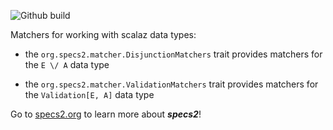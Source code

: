 ![Github build](https://github.com/etorreborre/specs2-scalaz/actions/workflows/ci.yml/badge.svg)

Matchers for working with scalaz data types:

 - the `org.specs2.matcher.DisjunctionMatchers` trait provides matchers for the `E \/ A` data type

 - the `org.specs2.matcher.ValidationMatchers` trait provides matchers for the `Validation[E, A]` data type

Go to [specs2.org](http://specs2.org) to learn more about ***specs2***!
